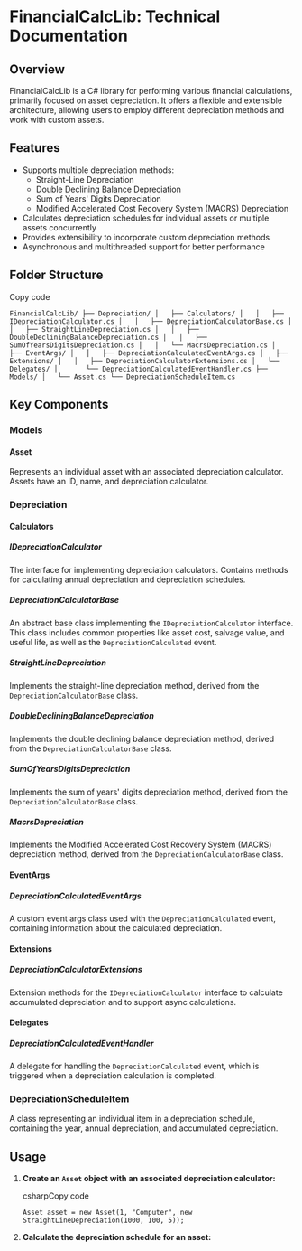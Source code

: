 FinancialCalcLib: Technical Documentation
=========================================

Overview
--------

FinancialCalcLib is a C# library for performing various financial calculations, primarily focused on asset depreciation. It offers a flexible and extensible architecture, allowing users to employ different depreciation methods and work with custom assets.

Features
--------

*   Supports multiple depreciation methods:
    *   Straight-Line Depreciation
    *   Double Declining Balance Depreciation
    *   Sum of Years' Digits Depreciation
    *   Modified Accelerated Cost Recovery System (MACRS) Depreciation
*   Calculates depreciation schedules for individual assets or multiple assets concurrently
*   Provides extensibility to incorporate custom depreciation methods
*   Asynchronous and multithreaded support for better performance

Folder Structure
----------------

Copy code

`FinancialCalcLib/ ├── Depreciation/ │   ├── Calculators/ │   │   ├── IDepreciationCalculator.cs │   │   ├── DepreciationCalculatorBase.cs │   │   ├── StraightLineDepreciation.cs │   │   ├── DoubleDecliningBalanceDepreciation.cs │   │   ├── SumOfYearsDigitsDepreciation.cs │   │   └── MacrsDepreciation.cs │   ├── EventArgs/ │   │   ├── DepreciationCalculatedEventArgs.cs │   ├── Extensions/ │   │   ├── DepreciationCalculatorExtensions.cs │   └── Delegates/ │       └── DepreciationCalculatedEventHandler.cs ├── Models/ │   └── Asset.cs └── DepreciationScheduleItem.cs`

Key Components
--------------

### Models

#### Asset

Represents an individual asset with an associated depreciation calculator. Assets have an ID, name, and depreciation calculator.

### Depreciation

#### Calculators

##### IDepreciationCalculator

The interface for implementing depreciation calculators. Contains methods for calculating annual depreciation and depreciation schedules.

##### DepreciationCalculatorBase

An abstract base class implementing the `IDepreciationCalculator` interface. This class includes common properties like asset cost, salvage value, and useful life, as well as the `DepreciationCalculated` event.

##### StraightLineDepreciation

Implements the straight-line depreciation method, derived from the `DepreciationCalculatorBase` class.

##### DoubleDecliningBalanceDepreciation

Implements the double declining balance depreciation method, derived from the `DepreciationCalculatorBase` class.

##### SumOfYearsDigitsDepreciation

Implements the sum of years' digits depreciation method, derived from the `DepreciationCalculatorBase` class.

##### MacrsDepreciation

Implements the Modified Accelerated Cost Recovery System (MACRS) depreciation method, derived from the `DepreciationCalculatorBase` class.

#### EventArgs

##### DepreciationCalculatedEventArgs

A custom event args class used with the `DepreciationCalculated` event, containing information about the calculated depreciation.

#### Extensions

##### DepreciationCalculatorExtensions

Extension methods for the `IDepreciationCalculator` interface to calculate accumulated depreciation and to support async calculations.

#### Delegates

##### DepreciationCalculatedEventHandler

A delegate for handling the `DepreciationCalculated` event, which is triggered when a depreciation calculation is completed.

### DepreciationScheduleItem

A class representing an individual item in a depreciation schedule, containing the year, annual depreciation, and accumulated depreciation.

Usage
-----

1.  **Create an `Asset` object with an associated depreciation calculator:**
    
    csharpCopy code
    
    `Asset asset = new Asset(1, "Computer", new StraightLineDepreciation(1000, 100, 5));`
    
2.  **Calculate the depreciation schedule for an asset:**
